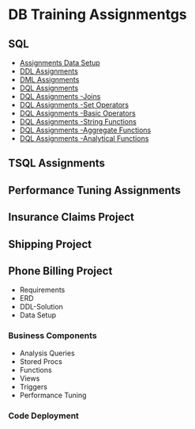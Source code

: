 # DB Training Assignmentgs

## SQL
* [Assignments Data Setup](asg-data-setup.md)
* [DDL Assignments](ddl-assignments.md)
* [DML Assignments](dml-assignments.md)
* [DQL Assignments](dql-assignments.md)
* [DQL Assignments -Joins](dql-assignments-join.md)
* [DQL Assignments -Set Operators](dql-assignments-set-operators.md)
* [DQL Assignments -Basic Operators](dql-assignments-basic-operators.md)
* [DQL Assignments -String Functions](dql-assignments-string-functions.md)
* [DQL Assignments -Aggregate Functions](dql-assignments-aggregate-functions.md)
* [DQL Assignments -Analytical Functions](dql-assignments-analytical-functions.md)
## TSQL Assignments


## Performance Tuning Assignments


## Insurance Claims Project

## Shipping Project

## Phone Billing Project
* Requirements
* ERD
* DDL-Solution
* Data Setup
### Business Components
* Analysis Queries
* Stored Procs
* Functions
* Views
* Triggers
* Performance Tuning
### Code Deployment
